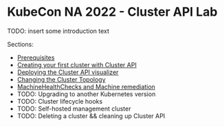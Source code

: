 # KubeCon NA 2022 - Cluster API Lab

TODO: insert some introduction text

Sections:
* [Prerequisites](./prereqs.md)
* [Creating your first cluster with Cluster API](./your-first-cluster.md)
* [Deploying the Cluster API visualizer](./visualizer.md)
* [Changing the Cluster Topology](./cluster-topology.md)
* [MachineHealthChecks and Machine remediation](./machine-health-checks.md)
* TODO: Upgrading to another Kubernetes version
* TODO: Cluster lifecycle hooks
* TODO: Self-hosted management cluster
* TODO: Deleting a cluster && cleaning up Cluster API
